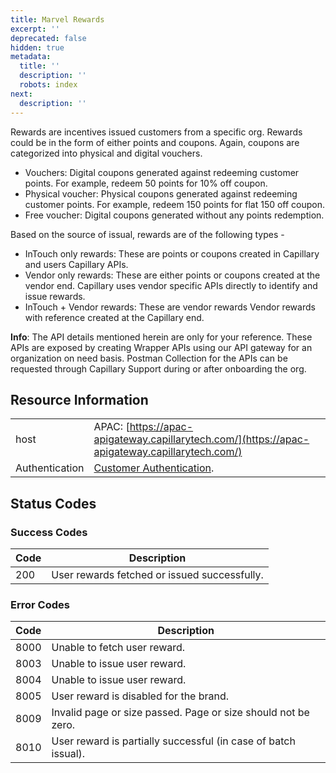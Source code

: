 ```yaml
---
title: Marvel Rewards
excerpt: ''
deprecated: false
hidden: true
metadata:
  title: ''
  description: ''
  robots: index
next:
  description: ''
---
```

Rewards are incentives issued customers from a specific org. Rewards could be in the form of either points and coupons. Again, coupons are categorized into physical and digital vouchers.

* Vouchers: Digital coupons generated against redeeming customer points. For example, redeem 50 points for 10% off coupon.
* Physical voucher: Physical coupons generated against redeeming customer points. For example, redeem 150 points for flat 150 off coupon.
* Free voucher: Digital coupons generated without any points redemption.

Based on the source of issual, rewards are of the following types -

* InTouch only rewards: These are points or coupons created in Capillary and users Capillary APIs.
* Vendor only rewards: These are either points or coupons created at the vendor end. Capillary uses vendor specific APIs directly to identify and issue rewards.
* InTouch + Vendor rewards: These are vendor rewards Vendor rewards with reference created at the Capillary end.

<div class="callout">
  <strong>Info</strong>: The API details mentioned herein are only for your reference. These APIs are exposed by creating Wrapper APIs using our API gateway for an organization on need basis. Postman Collection for the APIs can be requested through Capillary Support during or after onboarding the org.
</div>

## Resource Information

| | |
| -- | --- |
host | APAC: [https://apac-apigateway.capillarytech.com/](https://apac-apigateway.capillarytech.com/)
Authentication | [Customer Authentication](https://docs.capillarytech.com/reference/customer-authentation).

## Status Codes

### Success Codes

Code | Description
------ | ------------
200 | User rewards fetched or issued successfully.

### Error Codes

Code | Description
------ | ------------
8000 | Unable to fetch user reward.
8003 | Unable to issue user reward.
8004 | Unable to issue user reward.
8005 | User reward is disabled for the brand.
8009 | Invalid page or size passed. Page or size should not be zero.
8010 | User reward is partially successful (in case of batch issual).